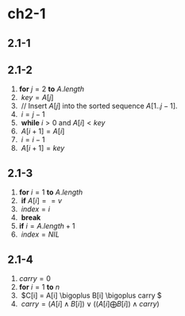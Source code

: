 # ch2-1

## 2.1-1

## 2.1-2

1. **for** $j=2$ **to** $A.length$
2. ​    $key = A[j]$
3. ​    // Insert $A[j]$ into the sorted sequence $A[1..j-1]$.
4. ​    $i = j - 1$
5. ​    **while** $i > 0$ and $A[i] < key$
6. ​        $A[i + 1] = A[i]$
7. ​        $i = i - 1$
8. ​    $A[i+1] = key$

## 2.1-3

1. **for** $i =1$ **to** $A.length$
2. ​	**if** $A[i] == v$
3. ​		$index = i$
4. ​		**break**
6. **if** $i = A.length + 1$
7. ​	$index = NIL$

## 2.1-4

1. $carry  = 0$
2. **for** $i = 1$ **to** $n$
3. ​	$C[i] = A[i] \bigoplus B[i] \bigoplus carry $
4. ​	$carry = (A[i] \land B[i]) \lor ((A[i] \bigoplus B[i]) \land carry)$

